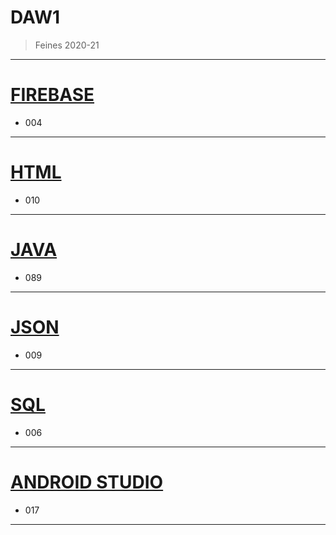 # DAW1

> Feines 2020-21

 ---

# [FIREBASE](https://github.com/paurigine/DAW1/tree/main/firebase)

- 004

 ---

# [HTML](https://github.com/paurigine/DAW1/tree/main/html)

- 010

 ---

# [JAVA](https://github.com/paurigine/DAW1/tree/main/java)

- 089

 ---

# [JSON](https://github.com/paurigine/DAW1/tree/main/json)

- 009

 ---

# [SQL](https://github.com/paurigine/DAW1/tree/main/sql)

- 006

 ---

# [ANDROID STUDIO](https://github.com/paurigine/DAW1/tree/main/androidstudio)

- 017

 ---
